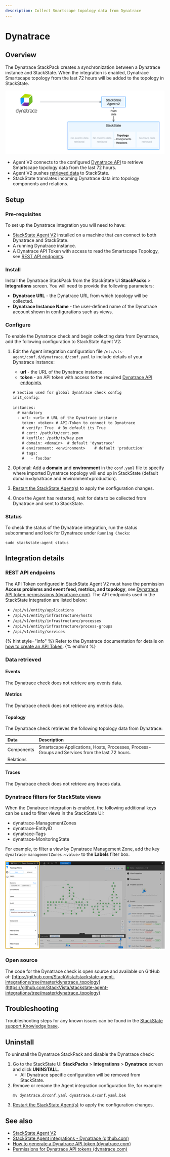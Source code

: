 ```yaml
---
description: Collect Smartscape topology data from Dynatrace
---
```


# Dynatrace

## Overview

The Dynatrace StackPack creates a synchronization between a Dynatrace instance and StackState. When the integration is enabled, Dynatrace Smartscape topology from the last 72 hours will be added to the topology in StackState. 

![Data flow](/.gitbook/assets/stackpack-dynatrace.png)

- Agent V2 connects to the configured [Dynatrace API](#rest-api-endpoints) to retrieve Smartscape topology data from the last 72 hours.
- Agent V2 pushes [retrieved data](#data-retrieved) to StackState.
- StackState translates incoming Dynatrace data into topology components and relations. 

## Setup

### Pre-requisites

To set up the Dynatrace integration you will need to have:

* [StackState Agent V2](/stackpacks/integrations/agent.md) installed on a machine that can connect to both Dynatrace and StackState.
* A running Dynatrace instance.
* A Dynatrace API Token with access to read the Smartscape Topology, see [REST API endpoints](#rest-api-endpoints).

### Install

Install the Dynatrace StackPack from the StackState UI **StackPacks** > **Integrations** screen. You will need to provide the following parameters:

* **Dynatrace URL** - the Dynatrace URL from which topology will be collected. 
* **Dynatrace Instance Name** - the user-defined name of the Dynatrace account shown in configurations such as views. 

### Configure

To enable the Dynatrace check and begin collecting data from Dynatrace, add the following configuration to StackState Agent V2:

1. Edit the Agent integration configuration file `/etc/sts-agent/conf.d/dynatrace.d/conf.yaml` to include details of your Dynatrace instance:
    - **url** - the URL of the Dynatrace instance.
    - **token** - an API token with access to the required [Dynatrace API endopints](#rest-api-endpoints).

    ```
    # Section used for global dynatrace check config
    init_config:
    
    instances:
      # mandatory
      - url: <url> # URL of the Dynatrace instance
        token: <token> # API-Token to connect to Dynatrace
        # verify: True  # By default its True
        # cert: /path/to/cert.pem
        # keyfile: /path/to/key.pem
        # domain: <domain>  # default 'dynatrace'
        # environment: <environment>    # default 'production'
        # tags:
        #   - foo:bar
    
    ```
2. Optional: Add a **domain** and **environment** in the `conf.yaml` file to specify where imported Dynatrace topology will end up in StackState (default domain=dynatrace and environment=production).
3. [Restart the StackState Agent\(s\)](/stackpacks/integrations/agent.md#start-stop-restart-the-stackstate-agent) to apply the configuration changes.
4. Once the Agent has restarted, wait for data to be collected from Dynatrace and sent to StackState.

### Status

To check the status of the Dynatrace integration, run the status subcommand and look for Dynatrace under `Running Checks`:

```
sudo stackstate-agent status
```

## Integration details

### REST API endpoints

The API Token configured in StackState Agent V2 must have the permission **Access problems and event feed, metrics, and topology**, see [Dynatrace API token permsissions (dynatrace.com)](https://www.dynatrace.com/support/help/dynatrace-api/basics/dynatrace-api-authentication/#token-permissions). The API endpoints used in the StackState integration are listed below:

* `/api/v1/entity/applications`
* `/api/v1/entity/infrastructure/hosts`
* `/api/v1/entity/infrastructure/processes`
* `/api/v1/entity/infrastructure/process-groups`
* `/api/v1/entity/services`

{% hint style="info" %}
Refer to the Dynatrace documentation for details on [how to create an API Token](https://www.dynatrace.com/support/help/shortlink/api-authentication#generate-a-token).
{% endhint %}

### Data retrieved

#### Events

The Dynatrace check does not retrieve any events data.

#### Metrics

The Dynatrace check does not retrieve any metrics data.

#### Topology

The Dynatrace check retrieves the following topology data from Dynatrace:

| Data | Description |
|:---|:---|
| Components | Smartscape Applications, Hosts, Processes, Process-Groups and Services from the last 72 hours. |
| Relations |  | 

#### Traces

The Dynatrace check does not retrieve any traces data.

### Dynatrace filters for StackState views

When the Dynatrace integration is enabled, the following additional keys can be used to filter views in the StackState UI:

* dynatrace-ManagementZones
* dynatrace-EntityID
* dynatrace-Tags
* dynatrace-MonitoringState

For example, to filter a view by Dynatrace Management Zone, add the key `dynatrace-managementZones:<value>` to the **Labels** filter box.

![Use a Dynatrace topology filter](/.gitbook/assets/v41_dynatrace-filter.png)

### Open source

The code for the Dynatrace check is open source and available on GitHub at:
[https://github.com/StackVista/stackstate-agent-integrations/tree/master/dynatrace_topology](https://github.com/StackVista/stackstate-agent-integrations/tree/master/dynatrace_topology)

## Troubleshooting

Troubleshooting steps for any known issues can be found in the [StackState support Knowledge base](https://support.stackstate.com/hc/en-us/search?category=360002777619&filter_by=knowledge_base&query=Dynatrace).

## Uninstall

To uninstall the Dynatrace StackPack and disable the Dynatrace check:

1. Go to the StackState UI **StackPacks** > **Integrations** > **Dynatrace** screen and click **UNINSTALL**.
    - All Dynatrace specific configuration will be removed from StackState.
2. Remove or rename the Agent integration configuration file, for example:
    ```
    mv dynatrace.d/conf.yaml dynatrace.d/conf.yaml.bak
    ```
3. [Restart the StackState Agent\(s\)](/stackpacks/integrations/agent.md#start-stop-restart-the-stackstate-agent) to apply the configuration changes.

## See also

- [StackState Agent V2](/stackpacks/integrations/agent.md)
- [StackState Agent integrations - Dynatrace (github.com)](https://github.com/StackVista/stackstate-agent-integrations/tree/master/dynatrace_topology)
- [How to generate a Dynatrace API token (dynatrace.com)](https://www.dynatrace.com/support/help/shortlink/api-authentication#generate-a-token)
- [Permissions for Dynatrace API tokens (dynatrace.com)](https://www.dynatrace.com/support/help/shortlink/api-authentication#token-permissions)